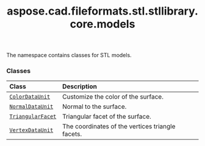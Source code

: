 ﻿---
title: aspose.cad.fileformats.stl.stllibrary.core.models
second_title: Aspose.CAD for Python via .NET API References
description: 
type: docs
weight: 10
url: /aspose.cad.fileformats.stl.stllibrary.core.models/
is_root: false
---

The namespace contains classes for STL models.

### Classes
| Class | Description |
| :- | :- |
| [`ColorDataUnit`](/cad/python-net/aspose.cad.fileformats.stl.stllibrary.core.models/colordataunit) | Customize the color of the surface. |
| [`NormalDataUnit`](/cad/python-net/aspose.cad.fileformats.stl.stllibrary.core.models/normaldataunit) | Normal to the surface. |
| [`TriangularFacet`](/cad/python-net/aspose.cad.fileformats.stl.stllibrary.core.models/triangularfacet) | Triangular facet of the surface. |
| [`VertexDataUnit`](/cad/python-net/aspose.cad.fileformats.stl.stllibrary.core.models/vertexdataunit) | The coordinates of the vertices triangle facets. |



